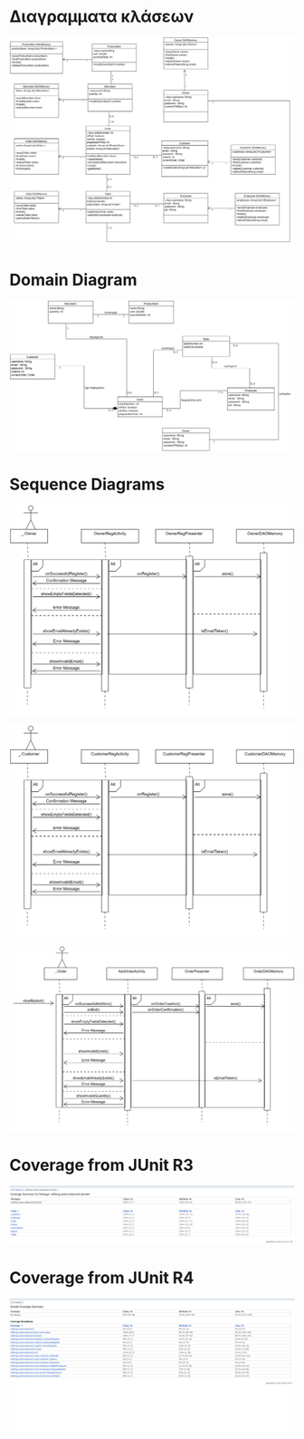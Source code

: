 # Διαγραμματα κλάσεων

![](docs/markdown/uml/../../../uml/requirements/ClassDiagram.png)


# Domain Diagram


![](docs/markdown/../../uml/requirements/DomainModel.png)


# Sequence Diagrams

![](uml/requirements/OwnerRegisterSequenceDiagram.png)

![](uml/requirements/CustomerRegisterSequence.png)

![](uml/requirements/OrderSequenceDiagram.png)

# Coverage from JUnit R3

![](uml/requirements/coverage.png)

# Coverage from JUnit R4

![](uml/requirements/coverageR4.png)